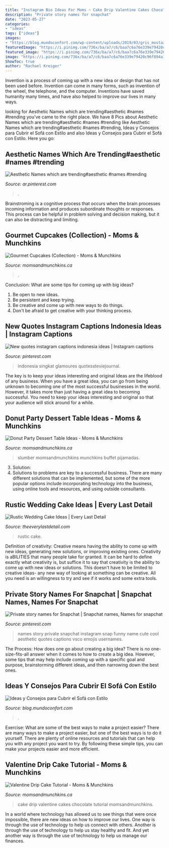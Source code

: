 ```yaml
---
title: "Instagram Bio Ideas For Moms ~ Cake Drip Valentine Cakes Chocolate Tutorial Momsandmunchkins"
description: "Private story names for snapchat"
date: "2023-05-27"
categories:
- "ideas"
tags: ["ideas"]
images:
- "https://blog.mundoconfort.com/wp-content/uploads/2019/03/gris_mostaza.png"
featuredImage: "https://i.pinimg.com/736x/ba/a7/c6/baa7c6a76e339e79420c96f894a1d93a.jpg"
featured_image: "https://i.pinimg.com/736x/ba/a7/c6/baa7c6a76e339e79420c96f894a1d93a.jpg"
image: "https://i.pinimg.com/736x/ba/a7/c6/baa7c6a76e339e79420c96f894a1d93a.jpg"
ShowToc: true
author: "Rachael Kreiger"
---
```



Invention is a process of coming up with a new idea or design that has not been used before. Invention can come in many forms, such as invention of the wheel, the telephone, and the computer. Inventions have saved humanity many times, and have also helped to improve our lives in many ways.

	

		
looking for Aesthetic Names which are trending#aesthetic #names #trending you've came to the right place. We have 8 Pics about Aesthetic Names which are trending#aesthetic #names #trending like Aesthetic Names which are trending#aesthetic #names #trending, Ideas y Consejos para Cubrir el Sofá con Estilo and also Ideas y Consejos para Cubrir el Sofá con Estilo. Here you go:
		
    
## Aesthetic Names Which Are Trending#aesthetic #names #trending

<img loading=lazy src="https://i.pinimg.com/736x/5e/7f/b0/5e7fb07c44bae9217fbe6012bdaa2e44.jpg" onerror="this.onerror=null;this.src='https://tse2.mm.bing.net/th?id=OIP.ZAFt4-1WmpBsn_WzyK0KOwHaLH&amp;pid=15.1';" alt="Aesthetic Names which are trending#aesthetic #names #trending">

_Source: ar.pinterest.com_

>. 

	

Brainstroming is a cognitive process that occurs when the brain processes incoming information and produces subordinate thoughts or responses. This process can be helpful in problem solving and decision making, but it can also be distracting and limiting.

    
## Gourmet Cupcakes (Collection) - Moms &amp; Munchkins

<img loading=lazy src="https://www.momsandmunchkins.ca/wp-content/uploads/2014/09/gourmet-cupcakes-livelifesugar.jpg" onerror="this.onerror=null;this.src='https://tse1.mm.bing.net/th?id=OIP.BgN3nmmS8EJVsYP516wduAAAAA&amp;pid=15.1';" alt="Gourmet Cupcakes (Collection) - Moms &amp; Munchkins">

_Source: momsandmunchkins.ca_

>. 

	

Conclusion: What are some tips for coming up with big ideas?
1. Be open to new ideas.
2. Be persistent and keep trying.
3. Be creative and come up with new ways to do things.
4. Don't be afraid to get creative with your thinking process.

    
## New Quotes Instagram Captions Indonesia Ideas | Instagram Captions

<img loading=lazy src="https://i.pinimg.com/736x/ba/a7/c6/baa7c6a76e339e79420c96f894a1d93a.jpg" onerror="this.onerror=null;this.src='https://tse3.mm.bing.net/th?id=OIP.JgHl9ebIeKrK4X0Nd_4FYgAAAA&amp;pid=15.1';" alt="New quotes instagram captions indonesia ideas | Instagram captions">

_Source: pinterest.com_

>indonesia singkat glamoures quotessteviejournal. 

	

The key is to keep your ideas interesting and original
Ideas are the lifeblood of any business. When you have a great idea, you can go from being unknown to becoming one of the most successful businesses in the world. However, it takes more than just having a great idea to becoming successful. You need to keep your ideas interesting and original so that your audience will stick around for a while.

    
## Donut Party Dessert Table Ideas - Moms &amp; Munchkins

<img loading=lazy src="https://www.momsandmunchkins.ca/wp-content/uploads/2017/05/donut-bar-11m.jpg" onerror="this.onerror=null;this.src='https://tse2.mm.bing.net/th?id=OIP.1zEzmFcMJq-4jtMfC_JAYQHaMq&amp;pid=15.1';" alt="Donut Party Dessert Table Ideas - Moms &amp; Munchkins">

_Source: momsandmunchkins.ca_

>slumber momsandmunchkins munchkins buffet pijamadas. 

	

3. Solution:
3. Solutions to problems are key to a successful business. There are many different solutions that can be implemented, but some of the more popular options include incorporating technology into the business, using online tools and resources, and using outside consultants.

    
## Rustic Wedding Cake Ideas | Every Last Detail

<img loading=lazy src="http://s3-us-east-2.amazonaws.com/eldmedia/wp-content/uploads/2013/05/Rustic-Bridal-Inspiration_0005.jpg" onerror="this.onerror=null;this.src='https://tse3.mm.bing.net/th?id=OIP.GA2aacOqykmp34qF2G56qQHaLI&amp;pid=15.1';" alt="Rustic Wedding Cake Ideas | Every Last Detail">

_Source: theeverylastdetail.com_

>rustic cake. 

	

Definition of creativity: Creative means having the ability to come up with new ideas, generating new solutions, or improving existing ones.
Creativity is aBILITIES that many people take for granted. It can be hard to define exactly what creativity is, but suffice it to say that creativity is the ability to come up with new ideas or solutions. This doesn't have to be limited to creative ideas- any new way of looking at something can be creative. All you need is an willingness to try and see if it works and some extra tools.

    
## Private Story Names For Snapchat | Snapchat Names, Names For Snapchat

<img loading=lazy src="https://i.pinimg.com/736x/db/89/11/db8911c6c9b78b9627becd03d526bfd2.jpg" onerror="this.onerror=null;this.src='https://tse1.mm.bing.net/th?id=OIP.rDld8X0Hdc8gp2HUbP6YZAHaMx&amp;pid=15.1';" alt="Private story names for Snapchat | Snapchat names, Names for snapchat">

_Source: pinterest.com_

>names story private snapchat instagram snap funny name cute cool aesthetic quotes captions vsco emojis usernames. 

	

The Process: How does one go about creating a big idea?
There is no one-size-fits-all answer when it comes to how to create a big idea. However, some tips that may help include coming up with a specific goal and purpose, brainstorming different ideas, and then narrowing down the best ones.

    
## Ideas Y Consejos Para Cubrir El Sofá Con Estilo

<img loading=lazy src="https://blog.mundoconfort.com/wp-content/uploads/2019/03/gris_mostaza.png" onerror="this.onerror=null;this.src='https://tse3.mm.bing.net/th?id=OIP.puIpvniB4P4fdtzmkDWtEAHaI5&amp;pid=15.1';" alt="Ideas y Consejos para Cubrir el Sofá con Estilo">

_Source: blog.mundoconfort.com_

>. 

	

Exercise: What are some of the best ways to make a project easier?
There are many ways to make a project easier, but one of the best ways is to do it yourself. There are plenty of online resources and tutorials that can help you with any project you want to try. By following these simple tips, you can make your projects easier and more efficient.

    
## Valentine Drip Cake Tutorial - Moms &amp; Munchkins

<img loading=lazy src="https://www.momsandmunchkins.ca/wp-content/uploads/2016/02/valentine-drip-cake-hero.jpg" onerror="this.onerror=null;this.src='https://tse4.mm.bing.net/th?id=OIP.9jDnMdWKvkQcpcTgpbmm6AHaKZ&amp;pid=15.1';" alt="Valentine Drip Cake Tutorial - Moms &amp; Munchkins">

_Source: momsandmunchkins.ca_

>cake drip valentine cakes chocolate tutorial momsandmunchkins. 

	

In a world where technology has allowed us to see things that were once impossible, there are new ideas on how to improve our lives. One way is through the use of technology to help us connect with others. Another is through the use of technology to help us stay healthy and fit. And yet another way is through the use of technology to help us manage our finances.


